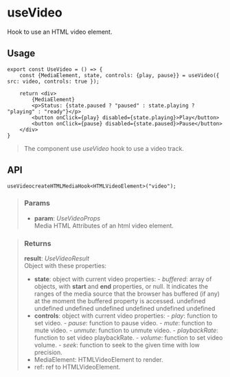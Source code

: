 # useVideo
Hook to use an HTML video element.

## Usage

```tsx
export const UseVideo = () => {
	const {MediaElement, state, controls: {play, pause}} = useVideo({ src: video, controls: true });

	return <div>
		{MediaElement}
		<p>Status: {state.paused ? "paused" : state.playing ? "playing" : "ready"}</p>
		<button onClick={play} disabled={state.playing}>Play</button>
		<button onClick={pause} disabled={state.paused}>Pause</button>
	</div>
}

```

> The component use _useVideo_ hook to use a video track.


## API

```tsx
useVideocreateHTMLMediaHook<HTMLVideoElement>("video");
```

> ### Params
>
> - __param__: _UseVideoProps_  
Media HTML Attributes of an html video element.
>

> ### Returns
>
> __result__:  _UseVideoResult_  
> Object with these properties:
> - __state__: object with current video properties:
> 		- _buffered_: array of objects, with __start__ and __end__ properties, or null. It indicates the ranges of the media source that the browser has buffered (if any) at the moment the buffered property is accessed.
> undefined
> undefined
> undefined
> undefined
> undefined
> undefined
> undefined
> - __controls__: object with current video properties:
> 		- _play_: function to set video.
> 		- _pause_: function to pause video.
> 		- _mute_: function to mute video.
> 		- _unmute_: function to unmute video.
> 		- _playbackRate_: function to set video playbackRate.
> 		- _volume_: function to set video volume.
> 		- _seek_: function to seek to the given time with low precision.
> - MediaElement: HTMLVideoElement to render.
> - ref: ref to HTMLVideoElement.
>